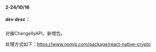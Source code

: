 


#### 2-24/10/16


##### dev desc：

对接ChangellyAPI，新增包。

处理方式如下：https://www.npmjs.com/package/react-native-crypto



